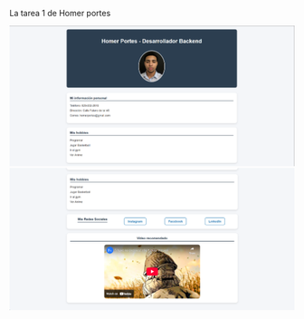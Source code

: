 La tarea 1 de Homer portes

![Captura de pantalla1](Imagenes/image.png)
![Captura de pantalla2](Imagenes/image2.png)